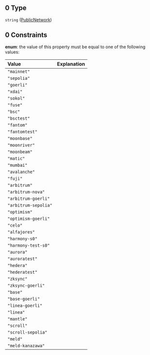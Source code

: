 ## 0 Type

`string` ([PublicNetwork](definitions-definitions-publicnetwork.md))

## 0 Constraints

**enum**: the value of this property must be equal to one of the following values:

| Value                | Explanation |
| :------------------- | :---------- |
| `"mainnet"`          |             |
| `"sepolia"`          |             |
| `"goerli"`           |             |
| `"xdai"`             |             |
| `"sokol"`            |             |
| `"fuse"`             |             |
| `"bsc"`              |             |
| `"bsctest"`          |             |
| `"fantom"`           |             |
| `"fantomtest"`       |             |
| `"moonbase"`         |             |
| `"moonriver"`        |             |
| `"moonbeam"`         |             |
| `"matic"`            |             |
| `"mumbai"`           |             |
| `"avalanche"`        |             |
| `"fuji"`             |             |
| `"arbitrum"`         |             |
| `"arbitrum-nova"`    |             |
| `"arbitrum-goerli"`  |             |
| `"arbitrum-sepolia"` |             |
| `"optimism"`         |             |
| `"optimism-goerli"`  |             |
| `"celo"`             |             |
| `"alfajores"`        |             |
| `"harmony-s0"`       |             |
| `"harmony-test-s0"`  |             |
| `"aurora"`           |             |
| `"auroratest"`       |             |
| `"hedera"`           |             |
| `"hederatest"`       |             |
| `"zksync"`           |             |
| `"zksync-goerli"`    |             |
| `"base"`             |             |
| `"base-goerli"`      |             |
| `"linea-goerli"`     |             |
| `"linea"`            |             |
| `"mantle"`           |             |
| `"scroll"`           |             |
| `"scroll-sepolia"`   |             |
| `"meld"`             |             |
| `"meld-kanazawa"`    |             |
